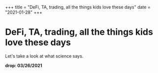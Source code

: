 +++
title = "DeFi, TA, trading, all the things kids love these days"
date = "2021-01-28"
+++



# DeFi, TA, trading, all the things kids love these days

Let's take a look at what science says.

**drop: 03/26/2021**